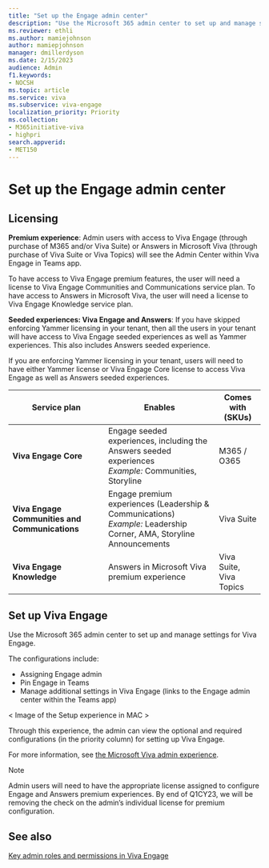 ```yaml
---
title: "Set up the Engage admin center"
description: "Use the Microsoft 365 admin center to set up and manage settings for your organization and employees in Viva Engage."
ms.reviewer: ethli
ms.author: mamiejohnson
author: mamiepjohnson
manager: dmillerdyson
ms.date: 2/15/2023
audience: Admin
f1.keywords:
- NOCSH
ms.topic: article
ms.service: viva
ms.subservice: viva-engage
localization_priority: Priority
ms.collection:  
- M365initiative-viva
- highpri
search.appverid:
- MET150
---
```


# Set up the Engage admin center

## Licensing

**Premium experience**: Admin users with access to Viva Engage (through purchase of M365 and/or Viva Suite) or Answers in Microsoft Viva (through purchase of Viva Suite or Viva Topics) will see the Admin Center within Viva Engage in Teams app.

To have access to Viva Engage premium features, the user will need a license to Viva Engage Communities and Communications service plan. To have access to Answers in Microsoft Viva, the user will need a license to Viva Engage Knowledge service plan.

**Seeded experiences: Viva Engage and Answers**: If you have skipped enforcing Yammer licensing in your tenant, then all the users in your tenant will have access to Viva Engage seeded experiences as well as Yammer experiences. This also includes Answers seeded experience.  

If you are enforcing Yammer licensing in your tenant, users will need to have either Yammer license or Viva Engage Core license to access Viva Engage as well as Answers seeded experiences.

|Service plan |Enables |Comes with (SKUs)|
|-------------------|---------|-------|
|**Viva Engage Core**|Engage seeded experiences, including the Answers seeded experiences  <br> *Example:* Communities, Storyline |M365 / O365|
|**Viva Engage Communities and Communications**|Engage premium experiences (Leadership & Communications) <br> *Example:* Leadership Corner, AMA, Storyline Announcements |Viva Suite|
|**Viva Engage Knowledge**|Answers in Microsoft Viva premium experience |Viva Suite, Viva Topics|

## Set up Viva Engage
Use the Microsoft 365 admin center to set up and manage settings for Viva Engage.  

The configurations include:  
- Assigning Engage admin 
- Pin Engage in Teams  
- Manage additional settings in Viva Engage (links to the Engage admin center within the Teams app)

< Image of the Setup experience in MAC >

Through this experience, the admin can view the optional and required configurations (in the priority column) for setting up Viva Engage.  

For more information, see [the Microsoft Viva admin experience](/viva/new-microsoft-viva-admin-experience).

>[!NOTE]
> Admin users will need to have the appropriate license assigned to configure Engage and Answers premium experiences. By end of Q1CY23, we will be removing the check on the admin’s individual license for premium configuration.

## See also

[Key admin roles and permissions in Viva Engage](/viva/engage/eac-key-admin-roles-permissions.md)

